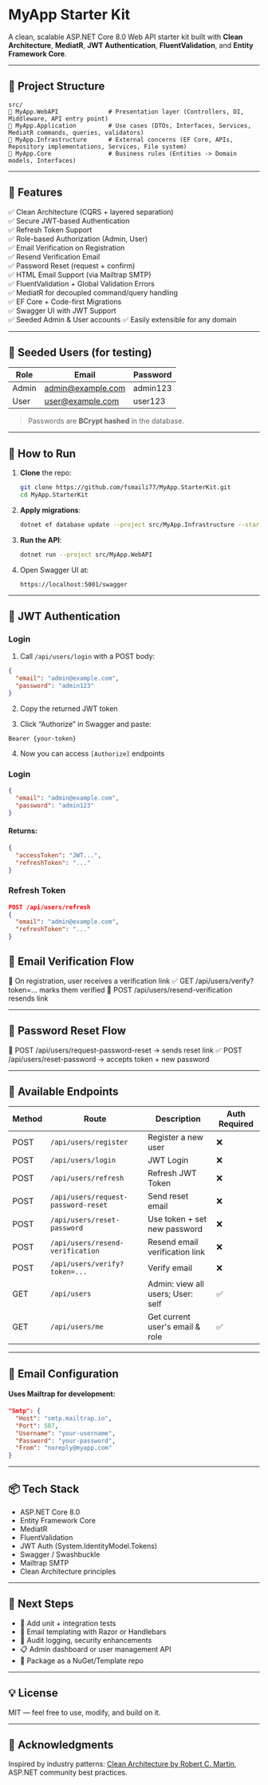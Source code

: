 # MyApp Starter Kit

A clean, scalable ASP.NET Core 8.0 Web API starter kit built with **Clean Architecture**, **MediatR**, **JWT Authentication**, **FluentValidation**, and **Entity Framework Core**.

---

## 🧱 Project Structure

```
src/
🔹️ MyApp.WebAPI              # Presentation layer (Controllers, DI, Middleware, API entry point)
🔹️ MyApp.Application         # Use cases (DTOs, Interfaces, Services, MediatR commands, queries, validators)
🔹️ MyApp.Infrastructure      # External concerns (EF Core, APIs, Repository implementations, Services, File system)
🔹️ MyApp.Core                # Business rules (Entities -> Domain models, Interfaces)
```

---

## 🚀 Features

✅ Clean Architecture (CQRS + layered separation)  
✅ Secure JWT-based Authentication  
✅ Refresh Token Support  
✅ Role-based Authorization (Admin, User)  
✅ Email Verification on Registration  
✅ Resend Verification Email  
✅ Password Reset (request + confirm)  
✅ HTML Email Support (via Mailtrap SMTP)  
✅ FluentValidation + Global Validation Errors  
✅ MediatR for decoupled command/query handling  
✅ EF Core + Code-first Migrations  
✅ Swagger UI with JWT Support  
✅ Seeded Admin & User accounts 
✅ Easily extensible for any domain

---

## 🔐 Seeded Users (for testing)

| Role  | Email                                         | Password |
| ----- | --------------------------------------------- | -------- |
| Admin | [admin@example.com](mailto:admin@example.com) | admin123 |
| User  | [user@example.com](mailto:user@example.com)   | user123  |

> Passwords are **BCrypt hashed** in the database.

---

## 💠 How to Run

1. **Clone** the repo:

   ```bash
   git clone https://github.com/fsmaili77/MyApp.StarterKit.git
   cd MyApp.StarterKit
   ```

2. **Apply migrations**:

   ```bash
   dotnet ef database update --project src/MyApp.Infrastructure --startup-project src/MyApp.WebAPI
   ```

3. **Run the API**:

   ```bash
   dotnet run --project src/MyApp.WebAPI
   ```

4. Open Swagger UI at:

   ```
   https://localhost:5001/swagger
   ```

---

## 🔐 JWT Authentication
### Login


1. Call `/api/users/login` with a POST body:

```json
{
  "email": "admin@example.com",
  "password": "admin123"
}
```

2. Copy the returned JWT token

3. Click “Authorize” in Swagger and paste:

```
Bearer {your-token}
```

4. Now you can access `[Authorize]` endpoints

### Login
```json
{
  "email": "admin@example.com",
  "password": "admin123"
}
```
#### Returns:
```json
{
  "accessToken": "JWT...",
  "refreshToken": "..."
}
```
### Refresh Token 
```json
POST /api/users/refresh
{
  "email": "admin@example.com",
  "refreshToken": "..."
}
```
## 📩 Email Verification Flow
🔐 On registration, user receives a verification link
✅ GET /api/users/verify?token=... marks them verified
🔁 POST /api/users/resend-verification resends link


---

## 🔁 Password Reset Flow
🔐 POST /api/users/request-password-reset → sends reset link
✅ POST /api/users/reset-password → accepts token + new password

---

## 🥪 Available Endpoints

| Method | Route                               | Description                       | Auth Required |
| ------ | ----------------------------------- | --------------------------------- | ------------- |
| POST   | `/api/users/register`               | Register a new user               | ❌             |
| POST   | `/api/users/login`                  | JWT Login                         | ❌             |
| POST   | `/api/users/refresh`                | Refresh JWT Token                 | ❌             |
| POST   | `/api/users/request-password-reset` | Send reset email                  | ❌             |
| POST   | `/api/users/reset-password`         | Use token + set new password      | ❌             |
| POST   | `/api/users/resend-verification`    | Resend email verification link    | ❌             |
| POST   | `/api/users/verify?token=...`       | Verify email                      | ❌             |
| GET    | `/api/users`                        | Admin: view all users; User: self | ✅             |
| GET    | `/api/users/me`                     | Get current user's email & role   | ✅             |

---
## 📧 Email Configuration
#### Uses Mailtrap for development:
```json
"Smtp": {
  "Host": "smtp.mailtrap.io",
  "Port": 587,
  "Username": "your-username",
  "Password": "your-password",
  "From": "noreply@myapp.com"
}
```
---

## 📦 Tech Stack

* ASP.NET Core 8.0
* Entity Framework Core
* MediatR
* FluentValidation
* JWT Auth (System.IdentityModel.Tokens)
* Swagger / Swashbuckle
* Mailtrap SMTP
* Clean Architecture principles

---

## 🧹 Next Steps

* 🧪 Add unit + integration tests
* 📧 Email templating with Razor or Handlebars
* 🔐 Audit logging, security enhancements
* 📋 Admin dashboard or user management API
* 📁 Package as a NuGet/Template repo

---

## 💡 License

MIT — feel free to use, modify, and build on it.

---

## 🙌 Acknowledgments

Inspired by industry patterns: [Clean Architecture by Robert C. Martin](https://8thlight.com/blog/uncle-bob/2012/08/13/the-clean-architecture.html), ASP.NET community best practices.
